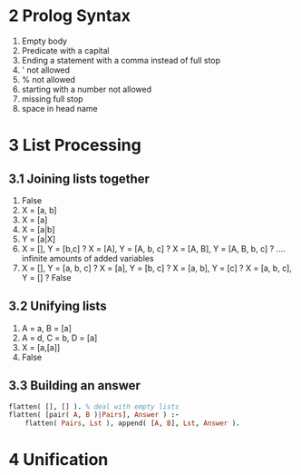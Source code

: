# 2 Prolog Syntax
1)  Empty body
2)  Predicate with a capital
3)  Ending a statement with a comma instead of full stop
4)  ' not allowed
5)  % not allowed
6)  starting with a number not allowed
7) missing full stop
8) space in head name

# 3 List Processing
## 3.1 Joining lists together
1)  False
2) X = [a, b] 
3) X = [a] 
4) X = [a|b] 
5) Y = [a|X]
6) X = [], Y = [b,c] ?
   X = [A], Y = [A, b, c] ?
   X = [A, B], Y = [A, B, b, c] ?
   .... infinite amounts of added variables
7) X = [], Y = [a, b, c] ?
   X = [a], Y = [b, c] ?
   X = [a, b], Y = [c] ?
   X = [a, b, c], Y = [] ?
   False
## 3.2 Unifying lists
1)  A = a, B = [a]
2)  A = d, C = b, D = [a]
3)  X = [a,[a]]
4) False
## 3.3 Building an answer

```prolog
flatten( [], [] ). % deal with empty lists
flatten( [pair( A, B )|Pairs], Answer ) :-
    flatten( Pairs, Lst ), append( [A, B], Lst, Answer ).
```

# 4 Unification

